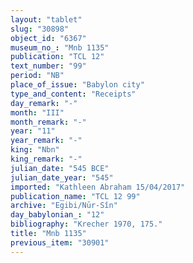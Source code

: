 ```yaml
---
layout: "tablet"
slug: "30898"
object_id: "6367"
museum_no_: "Mnb 1135"
publication: "TCL 12"
text_number: "99"
period: "NB"
place_of_issue: "Babylon city"
type_and_content: "Receipts"
day_remark: "-"
month: "III"
month_remark: "-"
year: "11"
year_remark: "-"
king: "Nbn"
king_remark: "-"
julian_date: "545 BCE"
julian_date_year: "545"
imported: "Kathleen Abraham 15/04/2017"
publication_name: "TCL 12 99"
archive: "Egibi/Nūr-Sîn"
day_babylonian_: "12"
bibliography: "Krecher 1970, 175."
title: "Mnb 1135"
previous_item: "30901"
---
```

